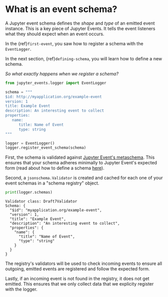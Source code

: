 # What is an event schema?

A Jupyter event schema defines the _shape_ and _type_ of an emitted event instance. This is a key piece of Jupyter Events. It tells the event listeners what they should expect when an event occurs.

In the {ref}`first-event`, you saw how to register a schema with the `EventLogger`.

In the next section, {ref}`defining-schema`, you will learn how to define a new schema.

_So what exactly happens when we register a schema?_

```python
from jupyter_events.logger import EventLogger

schema = """
$id: http://myapplication.org/example-event
version: 1
title: Example Event
description: An interesting event to collect
properties:
   name:
      title: Name of Event
      type: string
"""

logger = EventLogger()
logger.register_event_schema(schema)
```

First, the schema is validated against [Jupyter Event's metaschema](https://github.com/jupyter/jupyter_events/tree/main/jupyter_events/schemas/event-metaschema.yml). This ensures that your schema adheres minimally to Jupyter Event's expected form (read about how to define a schema [here](../user_guide/defining-schema.md)).

Second, a `jsonschema.Validator` is created and cached for each one of your event schemas in a "schema registry" object.

```python
print(logger.schemas)
```

```
Validator class: Draft7Validator
Schema: {
  "$id": "myapplication.org/example-event",
  "version": 1,
  "title": "Example Event",
  "description": "An interesting event to collect",
  "properties": {
    "name": {
      "title": "Name of Event",
      "type": "string"
    }
  }
}
```

The registry's validators will be used to check incoming events to ensure all outgoing, emitted events are registered and follow the expected form.

Lastly, if an incoming event is not found in the registry, it does not get emitted. This ensures that we only collect data that we explicity register with the logger.
